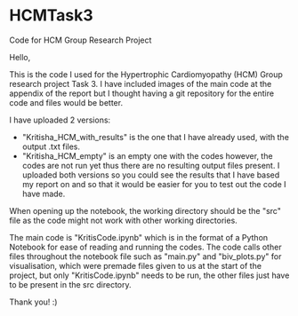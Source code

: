 # HCMTask3
Code for HCM Group Research Project

Hello, 

This is the code I used for the Hypertrophic Cardiomyopathy (HCM) Group research project Task 3. I have included images of the main code at the appendix of the report but I thought having a git repository for the entire code and files would be better. 

I have uploaded 2 versions:
- "Kritisha_HCM_with_results" is the one that I have already used, with the output .txt files.
- "Kritisha_HCM_empty" is an empty one with the codes however, the codes are not run yet thus there are no resulting output files present.
I uploaded both versions so you could see the results that I have based my report on and so that it would be easier for you to test out the code I have made.

When opening up the notebook, the working directory should be the "src" file as the code might not work with other working directories. 

The main code is "KritisCode.ipynb" which is in the format of a Python Notebook for ease of reading and running the codes. The code calls other files throughout the notebook file such as "main.py" and "biv_plots.py" for visualisation, which were premade files given to us at the start of the project, but only "KritisCode.ipynb" needs to be run, the other files just have to be present in the src directory. 

Thank you! :)
